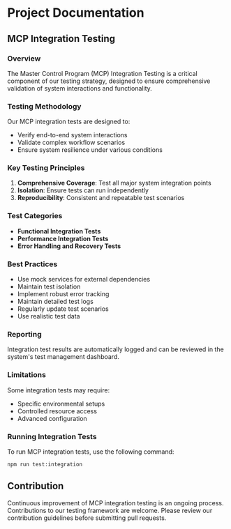 # Project Documentation

## MCP Integration Testing

### Overview
The Master Control Program (MCP) Integration Testing is a critical component of our testing strategy, designed to ensure comprehensive validation of system interactions and functionality.

### Testing Methodology
Our MCP integration tests are designed to:
- Verify end-to-end system interactions
- Validate complex workflow scenarios
- Ensure system resilience under various conditions

### Key Testing Principles
1. **Comprehensive Coverage**: Test all major system integration points
2. **Isolation**: Ensure tests can run independently
3. **Reproducibility**: Consistent and repeatable test scenarios

### Test Categories
- **Functional Integration Tests**
- **Performance Integration Tests**
- **Error Handling and Recovery Tests**

### Best Practices
- Use mock services for external dependencies
- Maintain test isolation
- Implement robust error tracking
- Maintain detailed test logs
- Regularly update test scenarios
- Use realistic test data

### Reporting
Integration test results are automatically logged and can be reviewed in the system's test management dashboard.

### Limitations
Some integration tests may require:
- Specific environmental setups
- Controlled resource access
- Advanced configuration

### Running Integration Tests
To run MCP integration tests, use the following command:
```bash
npm run test:integration
```

## Contribution
Continuous improvement of MCP integration testing is an ongoing process. Contributions to our testing framework are welcome. Please review our contribution guidelines before submitting pull requests.